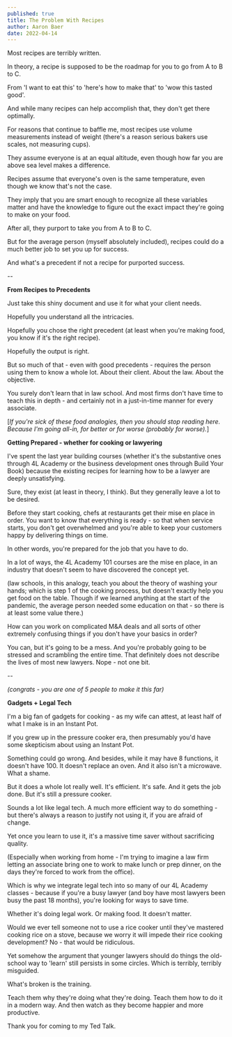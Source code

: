 ```yaml
---
published: true
title: The Problem With Recipes
author: Aaron Baer
date: 2022-04-14
---
```

Most recipes are terribly written.

In theory, a recipe is supposed to be the roadmap for you to go from A to B to C.

From 'I want to eat this' to 'here's how to make that' to 'wow this tasted good'.

And while many recipes can help accomplish that, they don't get there optimally.

For reasons that continue to baffle me, most recipes use volume measurements instead of weight (there's a reason serious bakers use scales, not measuring cups).

They assume everyone is at an equal altitude, even though how far you are above sea level makes a difference.

Recipes assume that everyone's oven is the same temperature, even though we know that's not the case.

They imply that you are smart enough to recognize all these variables matter and have the knowledge to figure out the exact impact they're going to make on your food.

After all, they purport to take you from A to B to C.

But for the average person (myself absolutely included), recipes could do a much better job to set you up for success.

And what's a precedent if not a recipe for purported success.

-- 

**From Recipes to Precedents**

Just take this shiny document and use it for what your client needs.

Hopefully you understand all the intricacies.

Hopefully you chose the right precedent (at least when you're making food, you know if it's the right recipe).

Hopefully the output is right.

But so much of that - even with good precedents - requires the person using them to know a whole lot. About their client. About the law. About the objective.

You surely don't learn that in law school. And most firms don't have time to teach this in depth - and certainly not in a just-in-time manner for every associate.

[_If you're sick of these food analogies, then you should stop reading here. Because I'm going all-in, for better or for worse (probably for worse)._]

**Getting Prepared - whether for cooking or lawyering**

I've spent the last year building courses (whether it's the substantive ones through 4L Academy or the business development ones through Build Your Book) because the existing recipes for learning how to be a lawyer are deeply unsatisfying.

Sure, they exist (at least in theory, I think). But they generally leave a lot to be desired.

Before they start cooking, chefs at restaurants get their mise en place in order. You want to know that everything is ready - so that when service starts, you don't get overwhelmed and you're able to keep your customers happy by delivering things on time.

In other words, you're prepared for the job that you have to do.

In a lot of ways, the 4L Academy 101 courses are the mise en place, in an industry that doesn't seem to have discovered the concept yet.

(law schools, in this analogy, teach you about the theory of washing your hands; which is step 1 of the cooking process, but doesn't exactly help you get food on the table. Though if we learned anything at the start of the pandemic, the average person needed some education on that - so there is at least some value there.)

How can you work on complicated M&A deals and all sorts of other extremely confusing things if you don't have your basics in order?

You can, but it's going to be a mess. And you're probably going to be stressed and scrambling the entire time. That definitely does not describe the lives of most new lawyers. Nope - not one bit.

-- 

_(congrats - you are one of 5 people to make it this far)_

**Gadgets + Legal Tech**

I'm a big fan of gadgets for cooking - as my wife can attest, at least half of what I make is in an Instant Pot.

If you grew up in the pressure cooker era, then presumably you'd have some skepticism about using an Instant Pot.

Something could go wrong. And besides, while it may have 8 functions, it doesn't have 100. It doesn't replace an oven. And it also isn't a microwave. What a shame.

But it does a whole lot really well. It's efficient. It's safe. And it gets the job done. But it's still a pressure cooker.

Sounds a lot like legal tech. A much more efficient way to do something - but there's always a reason to justify not using it, if you are afraid of change.

Yet once you learn to use it, it's a massive time saver without sacrificing quality.

(Especially when working from home - I'm trying to imagine a law firm letting an associate bring one to work to make lunch or prep dinner, on the days they're forced to work from the office).

Which is why we integrate legal tech into so many of our 4L Academy classes - because if you're a busy lawyer (and boy have most lawyers been busy the past 18 months), you're looking for ways to save time.

Whether it's doing legal work. Or making food. It doesn't matter.

Would we ever tell someone not to use a rice cooker until they've mastered cooking rice on a stove, because we worry it will impede their rice cooking development? No - that would be ridiculous.

Yet somehow the argument that younger lawyers should do things the old-school way to 'learn' still persists in some circles. Which is terribly, terribly misguided.

What's broken is the training.

Teach them why they're doing what they're doing. Teach them how to do it in a modern way. And then watch as they become happier and more productive.

Thank you for coming to my Ted Talk.
